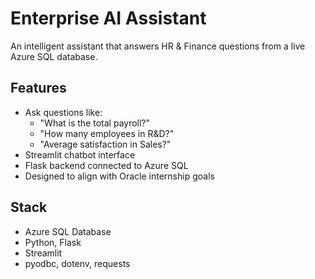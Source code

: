# Enterprise AI Assistant

An intelligent assistant that answers HR & Finance questions from a live Azure SQL database.

## Features

- Ask questions like:
  - "What is the total payroll?"
  - "How many employees in R&D?"
  - "Average satisfaction in Sales?"
- Streamlit chatbot interface
- Flask backend connected to Azure SQL
- Designed to align with Oracle internship goals

## Stack

- Azure SQL Database
- Python, Flask
- Streamlit
- pyodbc, dotenv, requests
